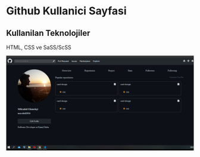 <h1>Github Kullanici Sayfasi</h1>

<h2>Kullanilan Teknolojiler</h2>
<p>HTML, CSS ve SaSS/ScSS</p>

<img src="gorunum.png" alt="">